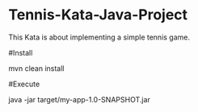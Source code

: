 # Tennis-Kata-Java-Project

This Kata is about implementing a simple tennis game.

#Install 

mvn clean install

#Execute 

java -jar target/my-app-1.0-SNAPSHOT.jar

